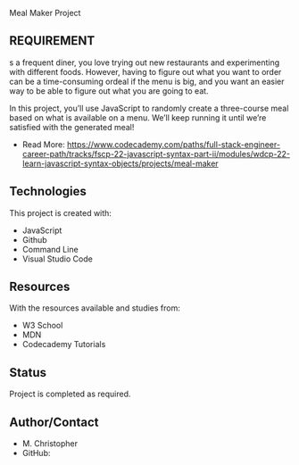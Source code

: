 Meal Maker Project
## REQUIREMENT

s a frequent diner, you love trying out new restaurants and experimenting with different foods. However, having to figure out what you want to order can be a time-consuming ordeal if the menu is big, and you want an easier way to be able to figure out what you are going to eat.

In this project, you’ll use JavaScript to randomly create a three-course meal based on what is available on a menu. We’ll keep running it until we’re satisfied with the generated meal!

* Read More: https://www.codecademy.com/paths/full-stack-engineer-career-path/tracks/fscp-22-javascript-syntax-part-ii/modules/wdcp-22-learn-javascript-syntax-objects/projects/meal-maker
## Technologies
This project is created with:

* JavaScript
* Github
* Command Line
* Visual Studio Code

## Resources
With the resources available and studies from:
* W3 School
* MDN
* Codecademy Tutorials

## Status
Project is completed as required.

## Author/Contact
* M. Christopher
* GitHub: 